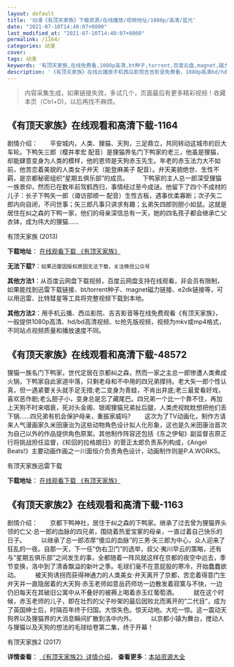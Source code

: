 ```yaml
---
layout: default
title: '动漫《有顶天家族》下载资源/在线播放/视频地址/1080p/高清/蓝光'
date: "2021-07-10T14:40:07+0800"
last_modified_at: "2021-07-10T14:40:07+0800"
permalink: /1164/
categories: 动漫
cover:
tags: 动漫
keywords: '有顶天家族,在线免费看,1080p高清,bt种子,torrent,百度云盘,magnet,磁力链,迅雷下载资源'
description: '《有顶天家族》在线云播放手机西瓜影院吉吉影音免费看，1080p高清bd/hd未删减完整版和tc抢先枪版，mkv/mp4格式，附带bt/torrent种子、magnet/磁力链、百度云盘、网盘资源迅雷下载链接'
---
```


>内容采集生成，如果链接失效，多试几个，页面最后有更多精彩视频！收藏本页（Ctrl+D)，以后再找不麻烦。


## 《有顶天家族》在线观看和高清下载-1164

剧情介绍：　　平安城内，人类、狸猫、天狗，三足鼎立，共同转动这城市的巨大车轮。下鸭矢三郎（樱井孝宏 配音）是狸猫界名门下鸭家的老三，他虽是狸猫，却能肆意变身为人类的模样，他的恩师是天狗赤玉先生。年老的赤玉法力大不如前，他苦恋着美貌的人类女子弁天（能登麻美子 配音）。弁天美貌绝世、生性不羁，是京都秘密组织“星期五俱乐部”的成员。 　　下鸭家的主人总一郎深受狸猫一族景仰，然而已在数年前驾鹤西归，事情经过至今成谜。他留下了四个不成材的儿子：长子下鸭矢一郎（诹访部顺一 配音）生性古板，遇事优柔寡断；次子矢二郎内向自闭，不问世事；矢三郎凡事只讲求有趣；幺弟矢四郎则胆小如鼠。这就是居住在纠之森的下鸭一家，他们的母亲深信总有一天，她的四名孩子都会继承亡父衣钵，成为伟大的狸猫……


有顶天家族 (2013)

**下载地址**： [在线观看下载 《有顶天家族》](https://www.btbtdy.me/btdy/dy10953.html) 


**无法下载?**：`如果迅雷因版权原因无法下载，关注微信公众号 `

**其他方法1**：从百度云网盘下载视频，百度云网盘支持在线观看，非会员有限制，如果能找到迅雷下载链接、bt/torrent种子、magnet磁力链接、e2dk链接等，可以用迅雷、比特彗星等工具将完整视频下载到本地。

**其他方法2**：用手机云播、西瓜影院、吉吉影音等在线免费观看《有顶天家族》，一般提供1080p高清、hd/bd高清视频、tc抢先版视频，视频为mkv或mp4格式，不同站点视频质量和播放速度不同。


## 《有顶天家族》在线观看和高清下载-48572

狸猫一族名门下鸭家，世代定居在京都纠之森，然而一家之主总一郎惨遭人类煮成火锅，下鸭家自此家道中落，只剩老母和不中用的四兄弟撑持。老大矢一郎个性认真，但一遇紧要关头就手足无措;老二变身为青蛙，不肯出井底;老三最爱看好戏，喜欢恶作剧;老么胆子小，变身总是忘了藏尾巴。四兄弟一个比一个靠不住，再加上天狗不时来唱衰，死对头金阁、银阁狸猫兄弟扯后腿，人类虎视眈眈想把他们丢下锅……四兄弟有机会保护母亲，重振家威吗? 　　这次为了TV动画化，制作方请来人气漫画家久米田康治为这些动物角色设计拟人化形象，这也是久米田康治首次为自己以外的作品提供角色原案。其他制作阵容还包括《东之伊甸》副监督吉原正行将挑战担任监督，《轮回的拉格朗日》的菅正太郎负责系列构成，《Angel Beats!》主要动画作画之一川面恒介负责角色设计，动画制作则是P.A.WORKS。</p>


有顶天家族迅雷下载

**下载地址**： [在线观看下载 《有顶天家族》](https://www.993dy.com//vod-detail-id-5059.html) 


## 《有顶天家族2》在线观看和高清下载-1163

剧情介绍：　　京都下鸭神社，居住于纠之森的下鸭家。继承了过去曾为狸猫界头领的亡父·总一郎的血脉的四兄弟，围绕着热爱宝冢的母亲，一直过着自己快乐的日子。  　　以继承了总一郎浓厚“傻瓜的血脉”的三男·矢三郎为中心，众人迎来了狂乱的一夜。自那一天，下一任“伪右卫门”的选举，叔父·夷川早云的策略，还有与“星期五俱乐部”之间发生的事，全都随着一阵风就这样在京都的夜空中远去，季节变换，洛中到了清香飘溢的新叶之季。毛球们毫不在意屁股的寒冷，开始蠢蠢欲动。  　　被天狗诱拐而获得神通力的人类美女·弁天离开了京都，苦恋着得意门生弁天并一直隐居着的大天狗·赤玉老师如意岳药师坊一边散发着寂寞与不快，一边仍旧每天在其破旧公寓中从不叠好的被褥上喝着赤玉红葡萄酒。  　　就在这个时候，赤玉老师的儿子，即在壮烈的父子吵架的最后因败北而离开的“二代目”，成为了英国绅士后，时隔百年终于归国。大惊失色。惊天动地。大吃一惊。这一震动天狗界以及狸猫界的大消息瞬间扩散到洛中内外。  　　以京都小镇为舞台，搅动人与狸猫以及天狗的想法的毛球绘卷第二集，终于开幕！


有顶天家族2 (2017)

**详情查看**： [《有顶天家族2》详情介绍](/movie/1163/)， **查看更多**：[本站资源大全](/movie/t/all/)

